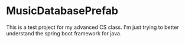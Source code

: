 # MusicDatabasePrefab
This is a test project for my advanced CS class. I'm just trying to better understand the spring boot framework for java.
